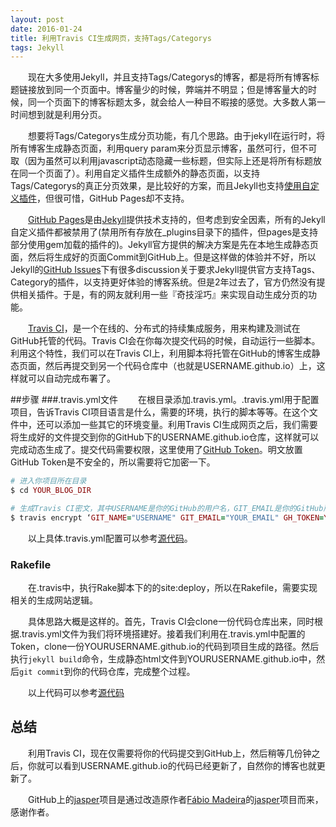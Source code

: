 ```yaml
---
layout: post
date: 2016-01-24
title: 利用Travis CI生成网页，支持Tags/Categorys
tags: Jekyll
---
```

　　现在大多使用Jekyll，并且支持Tags/Categorys的博客，都是将所有博客标题链接放到同一个页面中。博客量少的时候，弊端并不明显；但是博客量大的时候，同一个页面下的博客标题太多，就会给人一种目不暇接的感觉。大多数人第一时间想到就是利用分页。

　　想要将Tags/Categorys生成分页功能，有几个思路。由于jekyll在运行时，将所有博客生成静态页面，利用query param来分页显示博客，虽然可行，但不可取（因为虽然可以利用javascript动态隐藏一些标题，但实际上还是将所有标题放在同一个页面了）。利用自定义插件生成额外的静态页面，以支持Tags/Categorys的真正分页效果，是比较好的方案，而且Jekyll也支持[使用自定义插件](http://jekyllrb.com/docs/plugins/)，但很可惜，GitHub Pages却不支持。

　　[GitHub Pages](https://pages.github.com/)是由[Jekyll](https://github.com/jekyll/jekyll)提供技术支持的，但考虑到安全因素，所有的Jekyll自定义插件都被禁用了(禁用所有存放在_plugins目录下的插件，但pages是支持部分使用gem加载的插件的)。Jekyll官方提供的解决方案是先在本地生成静态页面，然后将生成好的页面Commit到GitHub上。但是这样做的体验并不好，所以Jekyll的[GitHub Issues](https://github.com/jekyll/jekyll/issues)下有很多discussion关于要求Jekyll提供官方支持Tags、Category的插件，以支持更好体验的博客系统。但是2年过去了，官方仍然没有提供相关插件。于是，有的网友就利用一些『奇技淫巧』来实现自动生成分页的功能。

　　[Travis CI](https://travis-ci.org/)，是一个在线的、分布式的持续集成服务，用来构建及测试在GitHub托管的代码。Travis CI会在你每次提交代码的时候，自动运行一些脚本。利用这个特性，我们可以在Travis CI上，利用脚本将托管在GitHub的博客生成静态页面，然后再提交到另一个代码仓库中（也就是USERNAME.github.io）上，这样就可以自动完成布署了。

##步骤
###.travis.yml文件
　　在根目录添加.travis.yml。.travis.yml用于配置项目，告诉Travis CI项目语言是什么，需要的环境，执行的脚本等等。在这个文件中，还可以添加一些其它的环境变量。利用Travis CI生成网页之后，我们需要将生成好的文件提交到你的GitHub下的USERNAME.github.io仓库，这样就可以完成动态生成了。提交代码需要权限，这里使用了[GitHub Token](https://github.com/settings/tokens)。明文放置GitHub Token是不安全的，所以需要将它加密一下。

```ruby
# 进入你项目所在目录
$ cd YOUR_BLOG_DIR

# 生成Travis CI密文，其中USERNAME是你的GitHub的用户名，GIT_EMAIL是你的GitHub所用的邮箱，YOUR_TOKEN是在上面生成的用户凭证
$ travis encrypt ‘GIT_NAME="USERNAME" GIT_EMAIL="YOUR_EMAIL" GH_TOKEN=YOUR_TOKEN’
```
　　以上具体.travis.yml配置可以参考[源代码](https://github.com/Poi-Son/jasper/blob/master/.travis.yml)。

### Rakefile
　　在.travis中，执行Rake脚本下的的site:deploy，所以在Rakefile，需要实现相关的生成网站逻辑。

　　具体思路大概是这样的。首先，Travis CI会clone一份代码仓库出来，同时根据.travis.yml文件为我们将环境搭建好。接着我们利用在.travis.yml中配置的Token，clone一份YOURUSERNAME.github.io的代码到项目生成的路径。然后执行`jekyll build`命令，生成静态html文件到YOURUSERNAME.github.io中，然后`git commit`到你的代码仓库，完成整个过程。

　　以上代码可以参考[源代码](https://github.com/Poi-Son/jasper/blob/master/Rakefile)

## 总结
　　利用Travis CI，现在仅需要将你的代码提交到GitHub上，然后稍等几份钟之后，你就可以看到USERNAME.github.io的代码已经更新了，自然你的博客也就更新了。

　　GitHub上的[jasper](https://github.com/Poi-Son/jasper)项目是通过改造原作者[Fábio Madeira](https://github.com/biomadeira)的[jasper](https://github.com/biomadeira/jasper)项目而来，感谢作者。